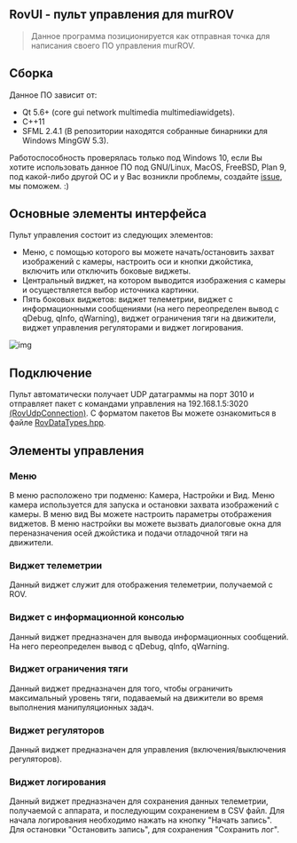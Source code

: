 ## RovUI - пульт управления для murROV
> Данное программа позиционируется как отправная точка для написания своего ПО управления murROV.

## Сборка
Данное ПО зависит от:
- Qt 5.6+ (core gui network multimedia multimediawidgets).
- C++11
- SFML 2.4.1 (В репозитории находятся собранные бинарники для Windows MingGW 5.3).

Работоспособность проверялась только под Windows 10, если Вы хотите использовать данное ПО под GNU/Linux, MacOS, FreeBSD, Plan 9, под какой-либо другой ОС и у Вас возникли проблемы, создайте [issue](https://github.com/murproject/RovUI/issues "issue"), мы поможем. :) 

## Основные элементы интерфейса
Пульт управления состоит из следующих элементов:
- Меню, с помощью которого вы можете начать/остановить захват изображений с камеры, настроить оси и кнопки джойстика, включить или отключить боковые виджеты. 
- Центральный виджет, на котором выводится изображения с камеры и осуществляется выбор источника картинки. 
- Пять боковых виджетов: виджет телеметрии, виджет с информационными сообщениями (на него переопределен вывод с qDebug, qInfo, qWarning), виджет ограничения тяги на движители, виджет управления регуляторами и виджет логирования.  

![img](/README.img/murrovui.PNG)

## Подключение 

Пульт автоматически получает UDP датаграммы на порт 3010 и отправляет пакет с командами управления на 192.168.1.5:3020 [(RovUdpConnection)](https://github.com/murproject/RovUI/blob/master/src/RovUdpConnection.cpp). С форматом пакетов Вы можете ознакомиться в файле [RovDataTypes.hpp](https://github.com/murproject/RovUI/blob/master/src/RovDataTypes.hpp).

## Элементы управления

### Меню
В меню расположено три подменю: Камера, Настройки и Вид. Меню камера используется для запуска и остановки захвата изображений с камеры. В меню вид Вы можете настроить параметры отображения виджетов. В меню настройки вы можете вызвать диалоговые окна для переназначения осей джойстика и подачи отладочной тяги на движители. 

### Виджет телеметрии
Данный виджет служит для отображения телеметрии, получаемой с ROV. 

### Виджет с информационной консолью 
Данный виджет предназначен для вывода информационных сообщений. На него переопределен вывод с qDebug, qInfo, qWarning. 

### Виджет ограничения тяги
Данный виджет предназначен для того, чтобы ограничить максимальный уровень тяги, подаваемый на движители во время выполнения манипуляционных задач. 

### Виджет регуляторов
Данный виджет предназначен для управления (включения/выключения регуляторов). 

### Виджет логирования 
Данный виджет предназначен для сохранения данных телеметрии, получаемой с аппарата, и последующим сохранением в CSV файл. Для начала логирования необходимо нажать на кнопку "Начать запись". Для остановки "Остановить запись", для сохранения "Сохранить лог". 